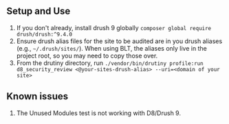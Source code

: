 
## Setup and Use

1. If you don't already, install drush 9 globally `composer global require drush/drush:^9.4.0`
2. Ensure drush alias files for the site to be audited are in you drush aliases (e.g., `~/.drush/sites/`). When using BLT, the aliases only live in the project root, so you may need to copy those over.
3. From the drutiny directory, run `./vendor/bin/drutiny profile:run d8_security_review <@your-sites-drush-alias> --uri=<domain of your site>`

## Known issues

1. The Unused Modules test is not working with D8/Drush 9.

